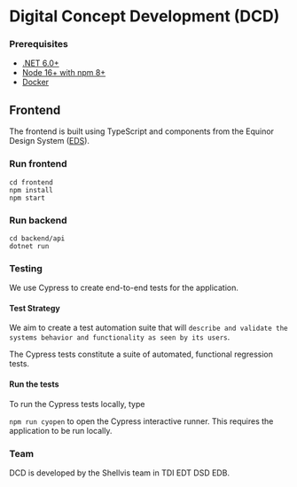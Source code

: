 # Digital Concept Development (DCD)

### Prerequisites

-   [.NET 6.0+](https://dotnet.microsoft.com/download/dotnet/6.0)
-   [Node 16+ with npm 8+](https://github.com/nodesource/distributions/blob/master/README.md)
-   [Docker](https://docs.docker.com/engine/install/)

## Frontend

The frontend is built using TypeScript and components from the Equinor Design System ([EDS](https://eds.equinor.com/components/component-status/)).

### Run frontend

```
cd frontend
npm install
npm start
```

### Run backend

```
cd backend/api
dotnet run
```

### Testing

We use Cypress to create end-to-end tests for the application.

#### Test Strategy

We aim to create a test automation suite that will `describe and validate the systems behavior and functionality as seen by its users`.

The Cypress tests constitute a suite of automated, functional regression tests.

#### Run the tests

To run the Cypress tests locally, type

`npm run cyopen` to open the Cypress interactive runner. This requires the application to be run locally.



### Team
DCD is developed by the Shellvis team in TDI EDT DSD EDB.

